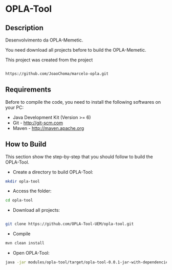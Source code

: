 # OPLA-Tool

## Description
Desenvolvimento da OPLA-Memetic.

You need download all projects before to build the OPLA-Memetic.

This project was created from the project 
```sh

https://github.com/JoaoChoma/marcelo-opla.git
```

## Requirements
Before to compile the code, you need to install the following softwares on your PC:
- Java Development Kit (Version >= 6)
- Git - http://git-scm.com
- Maven - http://maven.apache.org

## How to Build
This section show the step-by-step that you should follow to build the OPLA-Tool. 

- Create a directory to build OPLA-Tool:
```sh
mkdir opla-tool
```
- Access the folder:
```sh
cd opla-tool
```
- Download all projects:
```sh

git clone https://github.com/OPLA-Tool-UEM/opla-tool.git
```

- Compile
```sh
mvn clean install
```
- Open OPLA-Tool:
```sh
java -jar modules/opla-tool/target/opla-tool-0.0.1-jar-with-dependencies.jar
```





